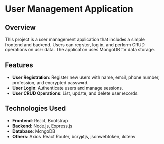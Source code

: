 # User Management Application

## Overview

This project is a user management application that includes a simple frontend and backend. Users can register, log in, and perform CRUD operations on user data. The application uses MongoDB for data storage.

## Features

- **User Registration**: Register new users with name, email, phone number, profession, and encrypted password.
- **User Login**: Authenticate users and manage sessions.
- **User CRUD Operations**: List, update, and delete user records.

## Technologies Used

- **Frontend**: React, Bootstrap
- **Backend**: Node.js, Express.js
- **Database**: MongoDB
- **Others**: Axios, React Router, bcryptjs, jsonwebtoken, dotenv


